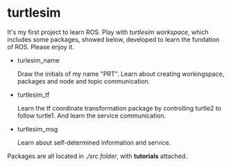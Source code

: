 # turtlesim
It's my first project to learn ROS. Play with *turtlesim workspace*, which includes some packages, showed below, developed to learn the fundation of ROS. Please enjoy it.

+ turlesim_name

  Draw the initials of my name "PRT". Learn about creating workingspace, packages and node and topic communication.

+ turtlesim_tf

  Learn the tf coordinate transformation package by controlling turtle2 to follow turtle1. And learn the service communication.

+ turtlesim_msg

  Learn about self-determined information and service.

Packages are all located in *./src folder*, with **tutorials** attached.
